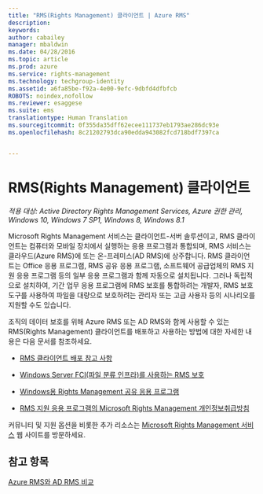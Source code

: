 ```yaml
---
title: "RMS(Rights Management) 클라이언트 | Azure RMS"
description: 
keywords: 
author: cabailey
manager: mbaldwin
ms.date: 04/28/2016
ms.topic: article
ms.prod: azure
ms.service: rights-management
ms.technology: techgroup-identity
ms.assetid: a6fa85be-f92a-4e00-9efc-9dbfd4dfbfcb
ROBOTS: noindex,nofollow
ms.reviewer: esaggese
ms.suite: ems
translationtype: Human Translation
ms.sourcegitcommit: 0f355da35dff62ecee111737eb1793ae286dc93e
ms.openlocfilehash: 8c21202793dca90edda943082fcd718bdf7397ca


---
```


# RMS(Rights Management) 클라이언트

*적용 대상: Active Directory Rights Management Services, Azure 권한 관리, Windows 10, Windows 7 SP1, Windows 8, Windows 8.1*

Microsoft Rights Management 서비스는 클라이언트-서버 솔루션이고, RMS 클라이언트는 컴퓨터와 모바일 장치에서 실행하는 응용 프로그램과 통합되며, RMS 서비스는 클라우드(Azure RMS)에 또는 온-프레미스(AD RMS)에 상주합니다. RMS 클라이언트는 Office 응용 프로그램, RMS 공유 응용 프로그램, 소프트웨어 공급업체의 RMS 지원 응용 프로그램 등의 일부 응용 프로그램과 함께 자동으로 설치됩니다. 그러나 독립적으로 설치하여, 기간 업무 응용 프로그램에 RMS 보호를 통합하려는 개발자, RMS 보호 도구를 사용하여 파일을 대량으로 보호하려는 관리자 또는 고급 사용자 등의 시나리오를 지원할 수도 있습니다.

조직의 데이터 보호를 위해 Azure RMS 또는 AD RMS와 함께 사용할 수 있는 RMS(Rights Management) 클라이언트를 배포하고 사용하는 방법에 대한 자세한 내용은 다음 문서를 참조하세요.

- [RMS 클라이언트 배포 참고 사항](client-deployment-notes.md)

- [Windows Server FCI(파일 분류 인프라)를 사용하는 RMS 보호](configure-fci.md)

- [Windows용 Rights Management 공유 응용 프로그램](sharing-app-windows.md)

- [RMS 지원 응용 프로그램의 Microsoft Rights Management 개인정보취급방침](privacy-statement-rms-enlightened-applications.md)


커뮤니티 및 지원 옵션을 비롯한 추가 리소스는 [Microsoft Rights Management 서비스](https://www.microsoft.com/rms) 웹 사이트를 방문하세요.

## 참고 항목
[Azure RMS와 AD RMS 비교](../understand-explore/compare-azure-rms-ad-rms.md)



<!--HONumber=Jul16_HO3-->


